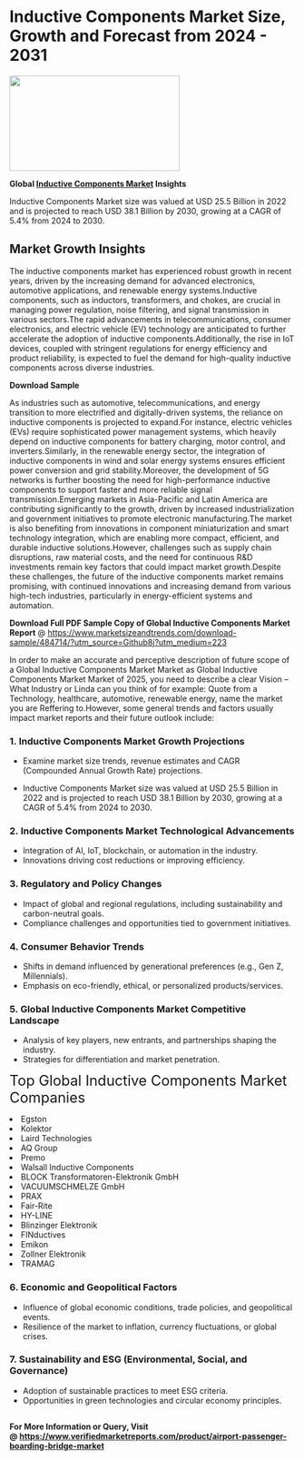 <H1>Inductive Components Market Size, Growth and Forecast from 2024 - 2031</H1><img class="aligncenter size-medium wp-image-584254" src="https://thirdeyenews.in/wp-content/uploads/2024/09/Global-Market-Research-300x168.jpeg" alt="" width="300" height="168" /><p><strong>Global&nbsp;<a href="https://www.marketsizeandtrends.com/download-sample/484714/?utm_source=Github8j?utm_medium=223">Inductive Components Market</a> Insights</strong></p><p>Inductive Components Market size was valued at USD 25.5 Billion in 2022 and is projected to reach USD 38.1 Billion by 2030, growing at a CAGR of 5.4% from 2024 to 2030.</p><p><h2>Market Growth Insights</h2> <p>The inductive components market has experienced robust growth in recent years, driven by the increasing demand for advanced electronics, automotive applications, and renewable energy systems.Inductive components, such as inductors, transformers, and chokes, are crucial in managing power regulation, noise filtering, and signal transmission in various sectors.The rapid advancements in telecommunications, consumer electronics, and electric vehicle (EV) technology are anticipated to further accelerate the adoption of inductive components.Additionally, the rise in IoT devices, coupled with stringent regulations for energy efficiency and product reliability, is expected to fuel the demand for high-quality inductive components across diverse industries.</p> <p><strong>Download Sample</strong></p> <p>As industries such as automotive, telecommunications, and energy transition to more electrified and digitally-driven systems, the reliance on inductive components is projected to expand.For instance, electric vehicles (EVs) require sophisticated power management systems, which heavily depend on inductive components for battery charging, motor control, and inverters.Similarly, in the renewable energy sector, the integration of inductive components in wind and solar energy systems ensures efficient power conversion and grid stability.Moreover, the development of 5G networks is further boosting the need for high-performance inductive components to support faster and more reliable signal transmission.Emerging markets in Asia-Pacific and Latin America are contributing significantly to the growth, driven by increased industrialization and government initiatives to promote electronic manufacturing.The market is also benefiting from innovations in component miniaturization and smart technology integration, which are enabling more compact, efficient, and durable inductive solutions.However, challenges such as supply chain disruptions, raw material costs, and the need for continuous R&D investments remain key factors that could impact market growth.Despite these challenges, the future of the inductive components market remains promising, with continued innovations and increasing demand from various high-tech industries, particularly in energy-efficient systems and automation.<p><span class=""><strong>Download Full PDF Sample Copy of Global Inductive Components Market Report</strong> @ <a href="https://www.marketsizeandtrends.com/download-sample/484714/?utm_source=Github8j?utm_medium=223" target="_blank">https://www.marketsizeandtrends.com/download-sample/484714/?utm_source=Github8j?utm_medium=223</a></span></p><p>In order to make an accurate and perceptive description of future scope of a Global&nbsp;Inductive Components Market Market as Global&nbsp;Inductive Components Market Market of 2025, you need to describe a clear Vision &ndash; What Industry or Linda can you think of for example: Quote from a Technology, healthcare, automotive, renewable energy, name the market you are Reffering to.However, some general trends and factors usually impact market reports and their future outlook include:</p><h3>1.&nbsp;<strong>Inductive Components Market Growth Projections</strong></h3><ul><li>Examine market size trends, revenue estimates and CAGR (Compounded Annual Growth Rate) projections.</li><li><p>Inductive Components Market size was valued at USD 25.5 Billion in 2022 and is projected to reach USD 38.1 Billion by 2030, growing at a CAGR of 5.4% from 2024 to 2030.</p></li></ul><h3>2.&nbsp;<strong>Inductive Components Market Technological Advancements</strong></h3><ul><li>Integration of AI, IoT, blockchain, or automation in the industry.</li><li>Innovations driving cost reductions or improving efficiency.</li></ul><h3>3.&nbsp;<strong>Regulatory and Policy Changes</strong></h3><ul><li>Impact of global and regional regulations, including sustainability and carbon-neutral goals.</li><li>Compliance challenges and opportunities tied to government initiatives.</li></ul><h3>4.&nbsp;<strong>Consumer Behavior Trends</strong></h3><ul><li>Shifts in demand influenced by generational preferences (e.g., Gen Z, Millennials).</li><li>Emphasis on eco-friendly, ethical, or personalized products/services.</li></ul><h3>5.&nbsp;<strong>Global Inductive Components Market Competitive Landscape</strong></h3><ul><li>Analysis of key players, new entrants, and partnerships shaping the industry.</li><li>Strategies for differentiation and market penetration.</li></ul><p data-pm-slice="1 1 []"><span style="color: inherit; font-family: inherit; font-size: 25px;">Top Global Inductive Components Market Companies</span></p><div class="" data-test-id=""><p><li>Egston</li><li> Kolektor</li><li> Laird Technologies</li><li> AQ Group</li><li> Premo</li><li> Walsall Inductive Components</li><li> BLOCK Transformatoren-Elektronik GmbH</li><li> VACUUMSCHMELZE GmbH</li><li> PRAX</li><li> Fair-Rite</li><li> HY-LINE</li><li> Blinzinger Elektronik</li><li> FINductives</li><li> Emikon</li><li> Zollner Elektronik</li><li> TRAMAG</li></p></div><h3>6.&nbsp;<strong>Economic and Geopolitical Factors</strong></h3><ul><li>Influence of global economic conditions, trade policies, and geopolitical events.</li><li>Resilience of the market to inflation, currency fluctuations, or global crises.</li></ul><h3>7.&nbsp;<strong>Sustainability and ESG (Environmental, Social, and Governance)</strong></h3><ul><li>Adoption of sustainable practices to meet ESG criteria.</li><li>Opportunities in green technologies and circular economy principles.</li></ul><h2><strong style="font-size: 14px;">For More Information or Query, Visit @&nbsp;</strong><a style="background-color: #ffffff; font-size: 14px;" href="https://www.marketsizeandtrends.com/report/inductive-components-market/" target="_blank">https://www.verifiedmarketreports.com/product/airport-passenger-boarding-bridge-market</a></h2>